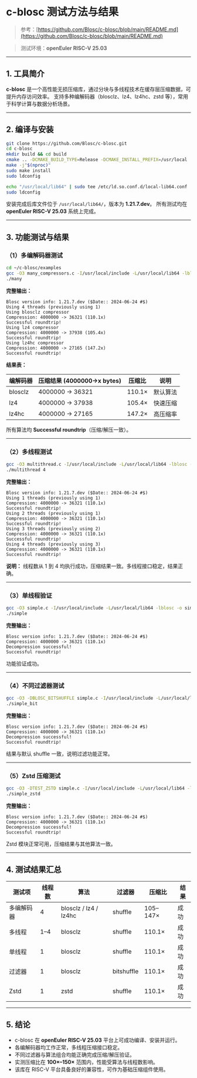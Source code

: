 # c-blosc 测试方法与结果

> 参考：[https://github.com/Blosc/c-blosc/blob/main/README.md](https://github.com/Blosc/c-blosc/blob/main/README.md)

> 测试环境：**openEuler RISC-V 25.03**

---

## 1. 工具简介

**c-blosc** 是一个高性能无损压缩库，通过分块与多线程技术在缓存层压缩数据，可提升内存访问效率。
支持多种编解码器（blosclz、lz4、lz4hc、zstd 等），常用于科学计算与数据分析场景。

---

## 2. 编译与安装

```bash
git clone https://github.com/Blosc/c-blosc.git
cd c-blosc
mkdir build && cd build
cmake .. -DCMAKE_BUILD_TYPE=Release -DCMAKE_INSTALL_PREFIX=/usr/local
make -j"$(nproc)"
sudo make install
sudo ldconfig

echo "/usr/local/lib64" | sudo tee /etc/ld.so.conf.d/local-lib64.conf
sudo ldconfig
```

安装完成后库文件位于 `/usr/local/lib64/`，版本为 **1.21.7.dev**。
所有测试均在 **openEuler RISC-V 25.03** 系统上完成。

---

## 3. 功能测试与结果

### （1）多编解码器测试

```bash
cd ~/c-blosc/examples
gcc -O3 many_compressors.c -I/usr/local/include -L/usr/local/lib64 -lblosc -o many
./many
```

**完整输出：**

```
Blosc version info: 1.21.7.dev ($Date:: 2024-06-24 #$)
Using 4 threads (previously using 1)
Using blosclz compressor
Compression: 4000000 -> 36321 (110.1x)
Successful roundtrip!
Using lz4 compressor
Compression: 4000000 -> 37938 (105.4x)
Successful roundtrip!
Using lz4hc compressor
Compression: 4000000 -> 27165 (147.2x)
Successful roundtrip!
```

**结果表：**

| 编解码器    | 压缩结果 (4000000→x bytes) | 压缩比    | 说明   |
| ------- | ---------------------- | ------ | ---- |
| blosclz | 4000000 → 36321        | 110.1× | 默认算法 |
| lz4     | 4000000 → 37938        | 105.4× | 快速压缩 |
| lz4hc   | 4000000 → 27165        | 147.2× | 高压缩率 |

所有算法均 **Successful roundtrip**（压缩/解压一致）。

---

### （2）多线程测试

```bash
gcc -O3 multithread.c -I/usr/local/include -L/usr/local/lib64 -lblosc -o multithread
./multithread 4
```

**完整输出：**

```
Blosc version info: 1.21.7.dev ($Date:: 2024-06-24 #$)
Using 1 threads (previously using 1)
Compression: 4000000 -> 36321 (110.1x)
Successful roundtrip!
Using 2 threads (previously using 1)
Compression: 4000000 -> 36321 (110.1x)
Successful roundtrip!
Using 3 threads (previously using 2)
Compression: 4000000 -> 36321 (110.1x)
Successful roundtrip!
Using 4 threads (previously using 3)
Compression: 4000000 -> 36321 (110.1x)
Successful roundtrip!
```

**说明：**
线程数从 1 到 4 均执行成功，压缩结果一致。多线程接口稳定，结果正确。

---

### （3）单线程验证

```bash
gcc -O3 simple.c -I/usr/local/include -L/usr/local/lib64 -lblosc -o simple
./simple
```

**完整输出：**

```
Blosc version info: 1.21.7.dev ($Date:: 2024-06-24 #$)
Compression: 4000000 -> 36321 (110.1x)
Decompression successful!
Successful roundtrip!
```

功能验证成功。

---

### （4）不同过滤器测试

```bash
gcc -O3 -DBLOSC_BITSHUFFLE simple.c -I/usr/local/include -L/usr/local/lib64 -lblosc -o simple_bit
./simple_bit
```

**完整输出：**

```
Blosc version info: 1.21.7.dev ($Date:: 2024-06-24 #$)
Compression: 4000000 -> 36321 (110.1x)
Decompression successful!
Successful roundtrip!
```

结果与默认 shuffle 一致，说明过滤功能正常。

---

### （5）Zstd 压缩测试

```bash
gcc -O3 -DTEST_ZSTD simple.c -I/usr/local/include -L/usr/local/lib64 -lblosc -o simple_zstd
./simple_zstd
```

**完整输出：**

```
Blosc version info: 1.21.7.dev ($Date:: 2024-06-24 #$)
Compression: 4000000 -> 36321 (110.1x)
Decompression successful!
Successful roundtrip!
```

Zstd 模块正常可用，压缩结果与其他算法一致。

---

## 4. 测试结果汇总

| 测试项   | 线程数 | 算法                    | 过滤器        | 压缩比      | 结果 |
| ----- | --- | --------------------- | ---------- | -------- | -- |
| 多编解码器 | 4   | blosclz / lz4 / lz4hc | shuffle    | 105–147× | 成功 |
| 多线程   | 1–4 | blosclz               | shuffle    | 110.1×   | 成功 |
| 单线程   | 1   | blosclz               | shuffle    | 110.1×   | 成功 |
| 过滤器   | 1   | blosclz               | bitshuffle | 110.1×   | 成功 |
| Zstd  | 1   | zstd                  | shuffle    | 110.1×   | 成功 |

---

## 5. 结论

* c-blosc 在 **openEuler RISC-V 25.03** 平台上可成功编译、安装并运行。
* 各编解码器均工作正常，多线程压缩接口稳定。
* 不同过滤器与算法组合均能正确完成压缩/解压验证。
* 实测压缩比在 **100×–150×** 范围内，性能受算法与线程数影响。
* 该库在 RISC-V 平台具备良好的兼容性，可作为基础压缩组件使用。